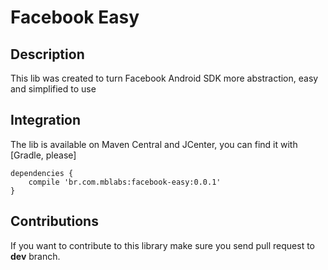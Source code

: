 # Facebook Easy

## Description

This lib was created to turn Facebook Android SDK more abstraction, easy and simplified to use

## Integration

The lib is available on Maven Central and JCenter, you can find it with [Gradle, please]

```
dependencies {
    compile 'br.com.mblabs:facebook-easy:0.0.1'
}
```

## Contributions

If you want to contribute to this library make sure you send pull request to **dev** branch.
